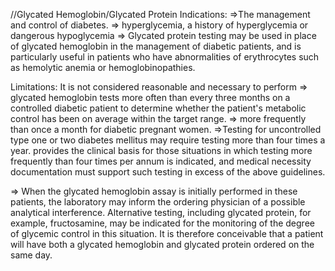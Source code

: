 //Glycated Hemoglobin/Glycated Protein
Indications:
=>The management and control of diabetes. 
=> hyperglycemia, a history of hyperglycemia or dangerous hypoglycemia
=> Glycated protein testing may be used in place of glycated hemoglobin in the management of diabetic patients, and is particularly useful in patients who have abnormalities of erythrocytes such as hemolytic anemia or hemoglobinopathies.

Limitations:
It is not considered reasonable and necessary to perform
=> glycated hemoglobin tests more often than every three months on a controlled diabetic patient to determine whether the patient's metabolic control has been on average within the target range.
=> more frequently than once a month for diabetic pregnant women. 
=>Testing for uncontrolled type one or two diabetes mellitus may require testing more than four times a year. 
 provides the clinical basis for those situations in which testing more frequently than four times per annum is indicated, and medical necessity documentation must support such testing in excess of the above guidelines.

=> When the glycated hemoglobin assay is initially performed in these patients, the laboratory may inform the ordering physician of a possible analytical interference. Alternative testing, including glycated protein, for example, fructosamine, may be indicated for the monitoring of the degree of glycemic control in this situation. It is therefore conceivable that a patient will have both a glycated hemoglobin and glycated protein ordered on the same day.
